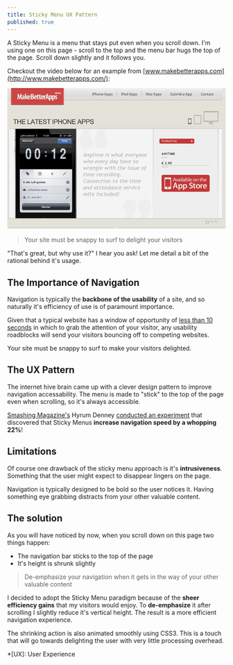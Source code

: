 ```yaml
---
title: Sticky Menu UX Pattern
published: true
---
```


A Sticky Menu is a menu that stays put even when you scroll down. I'm using one on this page - scroll to the top and the menu bar hugs the top of the page. Scroll down slightly and it follows you. 

Checkout the video below for an example from [www.makebetterapps.com](http://www.makebetterapps.com/):

<img src="/images/design/sticky-menu-still.gif" data-gif-src="/images/design/sticky-menu.gif" />

> Your site must be snappy to surf to delight your visitors

"That's great, but why use it?" I hear you ask! Let me detail a bit of the rational behind it's usage.

## The Importance of Navigation

Navigation is typically the **backbone of the usability** of a site, and so naturally it's efficiency of use is of paramount importance. 

Given that a typical website has a window of opportunity of [less than 10 seconds](http://www.nngroup.com/articles/how-long-do-users-stay-on-web-pages/) in which to grab the attention of your visitor, any usability roadblocks will send your visitors bouncing off to competing websites. 

Your site must be snappy to surf to make your visitors delighted.

## The UX Pattern

The internet hive brain came up with a clever design pattern to improve navigation accessability. The menu is made to "stick" to the top of the page even when scrolling, so it's always accessible. 

[Smashing Magazine's](http://www.smashingmagazine.com/) Hyrum Denney [conducted an experiment](http://www.smashingmagazine.com/2012/09/11/sticky-menus-are-quicker-to-navigate/) that discovered that Sticky Menus **increase navigation speed by a whopping 22%**!

## Limitations

Of course one drawback of the sticky menu approach is it's **intrusiveness**. Something that the user might expect to disappear lingers on the page. 

Navigation is typically designed to be bold so the user notices it. Having something eye grabbing distracts from your other valuable content.

## The solution

As you will have noticed by now, when you scroll down on this page two things happen:

- The navigation bar sticks to the top of the page 
- It's height is shrunk slightly

> De-emphasize your navigation when it gets in the way of your other valuable content

I decided to adopt the Sticky Menu paradigm because of the **sheer efficiency gains** that my visitors would enjoy. To **de-emphasize** it after scrolling I slightly reduce it's vertical height. The result is a more efficient navigation experience. 

The shrinking action is also animated smoothly using CSS3. This is a touch that will go towards delighting the user with very little processing overhead.

*[UX]: User Experience
